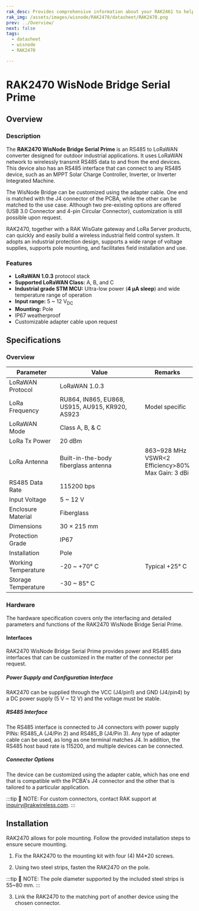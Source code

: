 ```yaml
---
rak_desc: Provides comprehensive information about your RAK2461 to help you use it. This information includes technical specifications, characteristics, and requirements, and it also discusses the device components.
rak_img: /assets/images/wisnode/RAK2470/datasheet/RAK2470.png
prev: ../Overview/
next: false
tags:
  - datasheet
  - wisnode
  - RAK2470

---
```


# RAK2470 WisNode Bridge Serial Prime

## Overview

### Description

The **RAK2470 WisNode Bridge Serial Prime** is an RS485 to LoRaWAN converter designed for outdoor industrial applications. It uses LoRaWAN network to wirelessly transmit RS485 data to and from the end devices. This device also has an RS485 interface that can connect to any RS485 device, such as an MPPT Solar Charge Controller, Inverter, or Inverter Integrated Machine.

The WisNode Bridge can be customized using the adapter cable. One end is matched with the J4 connector of the PCBA, while the other can be matched to the use case. Although two pre-existing options are offered (USB 3.0 Connector and 4-pin Circular Connector), customization is still possible upon request.

RAK2470, together with a RAK WisGate gateway and LoRa Server products, can quickly and easily build a wireless industrial field control system. It adopts an industrial protection design, supports a wide range of voltage supplies, supports pole mounting, and facilitates field installation and use.

### Features

- **LoRaWAN 1.0.3** protocol stack
- **Supported LoRaWAN Class:** A, B, and C
- **Industrial grade STM MCU:** Ultra-low power (**4&nbsp;µA sleep**) and wide temperature range of operation
- **Input range:** 5 ~ 12&nbsp;V<sub>DC</sub>
- **Mounting:** Pole
- IP67 weatherproof
- Customizable adapter cable upon request

## Specifications

### Overview

| Parameter           | Value                                            | Remarks                                                              |
| ------------------- | ------------------------------------------------ | -------------------------------------------------------------------- |
| LoRaWAN Protocol    | LoRaWAN 1.0.3                                    |                                                                      |
| LoRa Frequency      | RU864, IN865, EU868, US915,  AU915, KR920, AS923 | Model specific                                                       |
| LoRaWAN Mode        | Class A, B, & C                                  |                                                                      |
| LoRa Tx Power       | 20&nbsp;dBm                                      |                                                                      |
| LoRa Antenna        | Built-in-the-body fiberglass antenna             | 863~928&nbsp;MHz<br>VSWR<2<br>Efficiency>80%<br>Max Gain: 3&nbsp;dBi |
| RS485 Data Rate     | 115200&nbsp;bps                                  |                                                                      |
| Input Voltage       | 5 ~ 12&nbsp;V                                    |                                                                      |
| Enclosure Material  | Fiberglass                                       |                                                                      |
| Dimensions          | 30 × 215&nbsp;mm                                 |                                                                      |
| Protection Grade    | IP67                                             |                                                                      |
| Installation        | Pole                                             |                                                                      |
| Working Temperature | -20 ~ +70°&nbsp;C                                | Typical +25°&nbsp;C                                                  |
| Storage Temperature | -30 ~ 85°&nbsp;C                                 |                                                                      |



### Hardware

The hardware specification covers only the interfacing and detailed parameters and functions of the RAK2470 WisNode Bridge Serial Prime.

#### Interfaces

RAK2470 WisNode Bridge Serial Prime provides power and RS485 data interfaces that can be customized in the matter of the connector per request.

##### Power Supply and Configuration Interface

RAK2470 can be supplied through the VCC (J4/pin1) and GND (J4/pin4) by a DC power supply (5&nbsp;V ~ 12&nbsp;V) and the voltage must be stable.

##### RS485 Interface

The RS485 interface is connected to J4 connectors with power supply PINs: RS485_A (J4/Pin 2) and RS485_B (J4/Pin 3). Any type of adapter cable can be used, as long as one terminal matches J4. In addition, the RS485 host baud rate is 115200, and multiple devices can be connected.

##### Connector Options

The device can be customized using the adapter cable, which has one end that is compatible with the PCBA's J4 connector and the other that is tailored to a particular application.

:::tip 📝 NOTE:
For custom connectors, contact RAK support at <a href="mailto:inquiry@rakwireless.com" target="_blank">inquiry@rakwireless.com</a>.
:::

## Installation

RAK2470 allows for pole mounting. Follow the provided installation steps to ensure secure mounting.

1. Fix the RAK2470 to the mounting kit with four (4) M4*20 screws.


<rk-img
  src="/assets/images/wisnode/RAK2470/datasheet/fixing.png"
  width="40%"
  caption="Fixing the device to the mounting kit"
/>


2. Using two steel strips, fasten the RAK2470 on the pole.


<rk-img
  src="/assets/images/wisnode/RAK2470/datasheet/steel_strips.png"
  width="40%"
  caption="Using the steel strips"
/>


:::tip 📝 NOTE:
The pole diameter supported by the included steel strips is 55~80&nbsp;mm.
:::


3. Link the RAK2470 to the matching port of another device using the chosen connector.


<rk-img
  src="/assets/images/wisnode/RAK2470/datasheet/connecting_device.png"
  width="40%"
  caption="Connecting to another device"
/>


